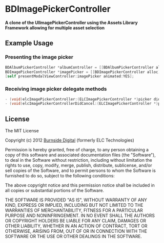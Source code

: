 BDImagePickerController
=======

**A clone of the UIImagePickerController using the Assets Library Framework allowing for multiple asset selection**

## Example Usage

### Presenting the image picker

```objective-c
BDAlbumPickerController *albumController = [[BDAlbumPickerController alloc] initWithNibName:@"BDAlbumPickerController" bundle:[NSBundle mainBundle]];
BDImagePickerController *imagePicker = [[BDImagePickerController alloc] initWithRootViewController:albumController delegate:self];
[self presentModalViewController:imagePicker animated:YES];
```

### Receiving image picker delegate methods

```objective-c
- (void)elcImagePickerController:(ELCImagePickerController *)picker didFinishPickingMediaWithInfo:(NSArray *)info;
- (void)elcImagePickerControllerDidCancel:(ELCImagePickerController *)picker;
```

## License

The MIT License

Copyright (c) 2012 [Burnside Digital](http://www.burnsidedigital.com/) (formerly ELC Technologies)

Permission is hereby granted, free of charge, to any person obtaining a copy
of this software and associated documentation files (the "Software"), to deal
in the Software without restriction, including without limitation the rights
to use, copy, modify, merge, publish, distribute, sublicense, and/or sell
copies of the Software, and to permit persons to whom the Software is
furnished to do so, subject to the following conditions:

The above copyright notice and this permission notice shall be included in
all copies or substantial portions of the Software.

THE SOFTWARE IS PROVIDED "AS IS", WITHOUT WARRANTY OF ANY KIND, EXPRESS OR
IMPLIED, INCLUDING BUT NOT LIMITED TO THE WARRANTIES OF MERCHANTABILITY,
FITNESS FOR A PARTICULAR PURPOSE AND NONINFRINGEMENT. IN NO EVENT SHALL THE
AUTHORS OR COPYRIGHT HOLDERS BE LIABLE FOR ANY CLAIM, DAMAGES OR OTHER
LIABILITY, WHETHER IN AN ACTION OF CONTRACT, TORT OR OTHERWISE, ARISING FROM,
OUT OF OR IN CONNECTION WITH THE SOFTWARE OR THE USE OR OTHER DEALINGS IN
THE SOFTWARE.
